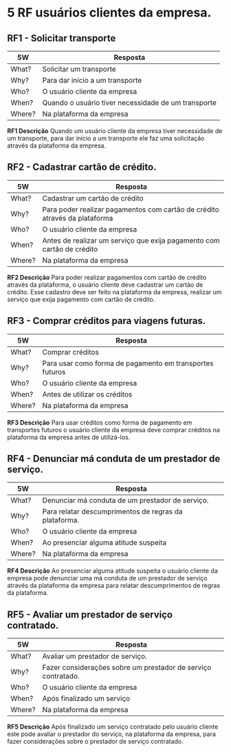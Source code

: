 # 5 RF usuários clientes da empresa. 
## RF1 - Solicitar transporte
| **5W** | **Resposta**                                        |
| ------ | --------------------------------------------------- |
| What?  | Solicitar um transporte                             |
| Why?   | Para dar início a um transporte                     |
| Who?   | O usuário cliente da empresa                        |
| When?  | Quando o usuário tiver necessidade de um transporte |
| Where? | Na plataforma da empresa                            |
**RF1 Descrição**
Quando um usuário cliente da empresa tiver necessidade de um transporte, para dar início a um transporte ele faz uma solicitação através da plataforma da empresa.

## RF2 - Cadastrar cartão de crédito. 
| **5W** | **Resposta**                                                               |
| ------ | -------------------------------------------------------------------------- |
| What?  | Cadastrar um cartão de crédito                                             |
| Why?   | Para poder realizar pagamentos com cartão de crédito através da plataforma |
| Who?   | O usuário cliente da empresa                                               |
| When?  | Antes de realizar um serviço que exija pagamento com cartão de crédito     |
| Where? | Na plataforma da empresa                                                   |
**RF2 Descrição**
Para poder realizar pagamentos com cartão de crédito através da plataforma, o usuário cliente deve cadastrar um cartão de crédito. Esse cadastro deve ser feito na plataforma da empresa, realizar um serviço que exija pagamento com cartão de crédito.

## RF3 - Comprar créditos para viagens futuras.
| **5W** | **Resposta**                                             |
| ------ | -------------------------------------------------------- |
| What?  | Comprar créditos                                         |
| Why?   | Para usar como forma de pagamento em transportes futuros |
| Who?   | O usuário cliente da empresa                             |
| When?  | Antes de utilizar os créditos                            |
| Where? | Na plataforma da empresa                                 |
**RF3 Descrição**
Para usar créditos como forma de pagamento em transportes futuros o usuário cliente da empresa deve comprar créditos na plataforma da empresa antes de utilizá-los.

## RF4 - Denunciar má conduta de um prestador de serviço.
| **5W** | **Resposta**                                          |
| ------ | ----------------------------------------------------- |
| What?  | Denunciar má conduta de um prestador de serviço.      |
| Why?   | Para relatar descumprimentos de regras da plataforma. |
| Who?   | O usuário cliente da empresa                          |
| When?  | Ao presenciar alguma atitude suspeita                 |
| Where? | Na plataforma da empresa                              |
**RF4 Descrição**
Ao presenciar alguma atitude suspeita o usuário cliente da empresa pode denunciar uma má conduta de um prestador de serviço através da plataforma da empresa para relatar descumprimentos de regras da plataforma.

## RF5 - Avaliar um prestador de serviço contratado.
| **5W** | **Resposta**                                                  |
| ------ | ------------------------------------------------------------- |
| What?  | Avaliar um prestador de serviço.                              |
| Why?   | Fazer considerações sobre um prestador de serviço contratado. |
| Who?   | O usuário cliente da empresa                                  |
| When?  | Após finalizado um serviço                                    |
| Where? | Na plataforma da empresa                                      |
**RF5 Descrição**
Após finalizado um serviço contratado pelo usuário cliente este pode avaliar o prestador do serviço, na plataforma da empresa, para fazer considerações sobre o prestador de serviço contratado.